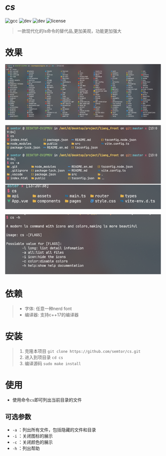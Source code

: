 
# *cs*
![gcc](https://img.shields.io/badge/gcc-12.2-green)
![dev](https://img.shields.io/badge/PRs-welcome-green)
![dev](https://img.shields.io/badge/status-developing-yellow)
![license](https://img.shields.io/bower/l/MI)
> 一款现代化的ls命令的替代品,更加美观，功能更加强大

# 效果
![allicons](img/allicons.png)

![1.png](img/1.png)
![2.png](img/2.png)

![help](img/help.png)
# 依赖
> - 字体: 任意一种nerd font
> - 编译器: 支持c++17的编译器

# 安装
> 1. 克隆本项目
`git clone https://github.com/semtor/cs.git`
> 2. 进入到项目录
`cd cs`
> 3. 编译源码
`sudo make install`
# 使用

- 使用命令`cs`即可列出当前目录的文件

## 可选参数

- `-a` ：列出所有文件，包括隐藏的文件和目录
- `-i` ：关闭图标的展示
- `-c` ：关闭颜色的展示
- `-h` ：列出帮助

